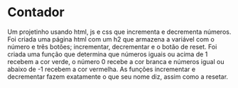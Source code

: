 # Contador
Um projetinho usando html, js e css que incrementa e decrementa números. Foi criada uma página html com um h2 que armazena a variável com o número e três botões; 
incrementar, decrementar e o botão de reset. Foi criada uma função que determina que números iguais ou acima de 1 recebem a cor verde, o número 0 recebe a cor branca 
e números igual ou abaixo de -1 recebem a cor vermelha. As funções incrementar e decrementar fazem exatamente o que seu nome diz, assim como a resetar.
